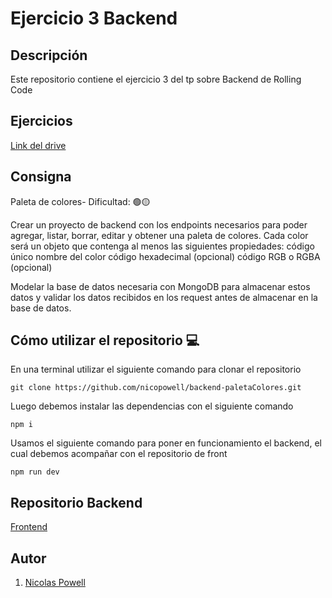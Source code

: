 # Ejercicio 3 Backend

## Descripción

Este repositorio contiene el ejercicio 3 del tp sobre Backend de Rolling Code

## Ejercicios
[Link del drive](https://docs.google.com/document/d/11uNoz8FkpBY6i8wnJA8iUpC1w3_QDI70xGoDFo9Hf_A/edit)

## Consigna

Paleta de colores- Dificultad:  🟢🟡

Crear un proyecto de backend con los endpoints necesarios para poder agregar, listar, borrar, editar y obtener una paleta de colores. Cada color será un objeto que contenga al menos las siguientes propiedades: 
código único
nombre del color
código hexadecimal (opcional)
código RGB o RGBA (opcional)

Modelar la base de datos necesaria con MongoDB para almacenar estos datos y validar los datos recibidos en los request antes de almacenar en la base de datos.



## Cómo utilizar el repositorio 💻

En una terminal utilizar el siguiente comando para clonar el repositorio

```
git clone https://github.com/nicopowell/backend-paletaColores.git
```

Luego debemos instalar las dependencias con el siguiente comando
```
npm i
```

Usamos el siguiente comando para poner en funcionamiento el backend, el cual debemos acompañar con el repositorio de front
```
npm run dev
```

## Repositorio Backend
[Frontend](https://github.com/nicopowell/frontend-paletaColores)
## Autor

1. [Nicolas Powell](https://github.com/nicopowell)

<!-- json-server --watch db.json --port 3004 -->
